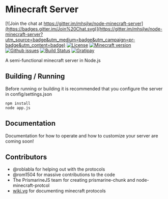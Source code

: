 Minecraft Server
================

[![Join the chat at https://gitter.im/mhsjlw/node-minecraft-server](https://badges.gitter.im/Join%20Chat.svg)](https://gitter.im/mhsjlw/node-minecraft-server?utm_source=badge&utm_medium=badge&utm_campaign=pr-badge&utm_content=badge)
[![License](https://img.shields.io/badge/license-MIT-blue.svg)](https://github.com/mhsjlw/node-minecraft-server/blob/master/LICENSE)
[![Minecraft version](https://img.shields.io/badge/minecraft%20version-1.8-brightgreen.svg)](http://wiki.vg/Protocol)
[![Github issues](https://img.shields.io/github/issues/mhsjlw/node-minecraft-server.svg)](https://img.shields.io/github/issues/mhsjlw/node-minecraft-server.svg)
[![Build Status](https://img.shields.io/circleci/project/mhsjlw/node-minecraft-server/master.svg)](https://circleci.com/gh/mhsjlw/node-minecraft-server) [![Gratipay](https://img.shields.io/gratipay/mhsjlw.svg)](https://gratipay.com/~mhsjlw/)

A semi-functional minecraft server in Node.js

## Building / Running
Before running or building it is recommended that you configure the server in config/settings.json

    npm install
    node app.js

## Documentation
Documentation for how to operate and how to customize your server are coming soon!

## Contributors

 - @roblabla for helping out with the protocols
 - @rom1504 for massive contributions to the code
 - The PrismarineJS team for creating prismarine-chunk and node-minecraft-protcol
 - [wiki.vg](http://wiki.vg/Protocols) for documenting minecraft protocols

